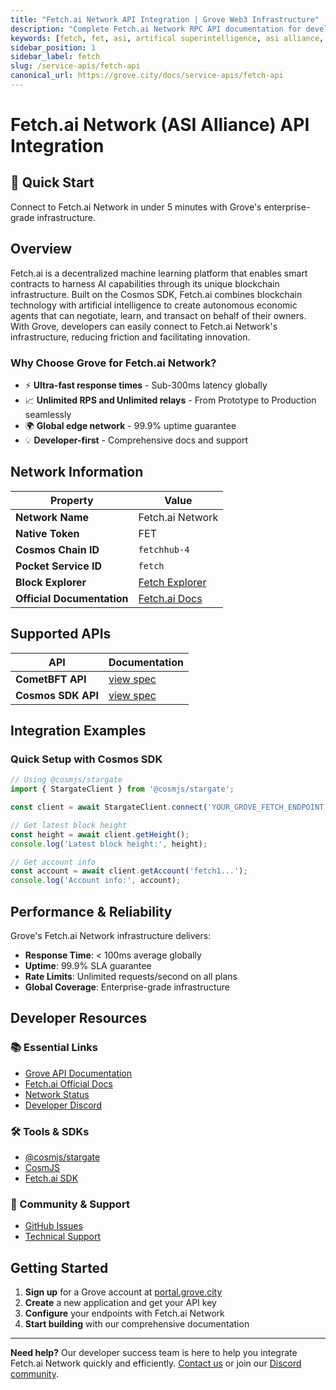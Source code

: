 ```yaml
---
title: "Fetch.ai Network API Integration | Grove Web3 Infrastructure"
description: "Complete Fetch.ai Network RPC API documentation for developers. Fast, reliable Fetch.ai Network blockchain access with Grove's enterprise infrastructure. Get started in minutes."
keywords: [fetch, fet, asi, artifical superintelligence, asi alliance, rpc, api, blockchain, web3, grove, infrastructure, developers, integration, cosmos, ai]
sidebar_position: 1
sidebar_label: fetch
slug: /service-apis/fetch-api
canonical_url: https://grove.city/docs/service-apis/fetch-api
---
```


# Fetch.ai Network (ASI Alliance) API Integration

<div style={{background: "linear-gradient(135deg, #4c51bf 0%, #805ad5 100%)", color: "white", padding: "1.5rem", borderRadius: "8px", margin: "1rem 0"}}>
  <h2 style={{color: "white", marginTop: 0}}>🚀 Quick Start</h2>
  <p style={{marginBottom: 0, fontSize: "1.1rem"}}>Connect to Fetch.ai Network in under 5 minutes with Grove's enterprise-grade infrastructure.</p>
</div>

## Overview

Fetch.ai is a decentralized machine learning platform that enables smart contracts to harness AI capabilities through its unique blockchain infrastructure. Built on the Cosmos SDK, Fetch.ai combines blockchain technology with artificial intelligence to create autonomous economic agents that can negotiate, learn, and transact on behalf of their owners. With Grove, developers can easily connect to Fetch.ai Network's infrastructure, reducing friction and facilitating innovation.

### Why Choose Grove for Fetch.ai Network?

- ⚡ **Ultra-fast response times** - Sub-300ms latency globally
- 📈 **Unlimited RPS and Unlimited relays** - From Prototype to Production seamlessly
- 🌍 **Global edge network** - 99.9% uptime guarantee
- 💡 **Developer-first** - Comprehensive docs and support

## Network Information

| Property | Value |
|----------|-------|
| **Network Name** | Fetch.ai Network |
| **Native Token** | FET |
| **Cosmos Chain ID** | `fetchhub-4` |
| **Pocket Service ID** | `fetch` |
| **Block Explorer** | [Fetch Explorer](https://www.mintscan.io/fetchai) |
| **Official Documentation** | [Fetch.ai Docs](https://docs.fetch.ai/) |

## Supported APIs

| API | Documentation |
| --- | ------------- |
| **CometBFT API** | [view spec](../grove-api/api-definition/definition#cosmos--cometbft) |
| **Cosmos SDK API** | [view spec](../grove-api/api-definition/definition#cosmos--cometbft) |

## Integration Examples

### Quick Setup with Cosmos SDK

```javascript
// Using @cosmjs/stargate
import { StargateClient } from '@cosmjs/stargate';

const client = await StargateClient.connect('YOUR_GROVE_FETCH_ENDPOINT');

// Get latest block height
const height = await client.getHeight();
console.log('Latest block height:', height);

// Get account info
const account = await client.getAccount('fetch1...');
console.log('Account info:', account);
```

## Performance & Reliability

Grove's Fetch.ai Network infrastructure delivers:

- **Response Time**: < 100ms average globally
- **Uptime**: 99.9% SLA guarantee  
- **Rate Limits**: Unlimited requests/second on all plans
- **Global Coverage**: Enterprise-grade infrastructure

## Developer Resources

### 📚 Essential Links
- [Grove API Documentation](../grove-api/overview/grove-api)
- [Fetch.ai Official Docs](https://docs.fetch.ai/)
- [Network Status](https://status.grove.city)
- [Developer Discord](https://discord.gg/build-with-grove)

### 🛠️ Tools & SDKs
- [@cosmjs/stargate](https://www.npmjs.com/package/@cosmjs/stargate)
- [CosmJS](https://github.com/cosmos/cosmjs)
- [Fetch.ai SDK](https://docs.fetch.ai/)

### 💬 Community & Support
- [GitHub Issues](https://github.com/buildwithgrove/path)  
- [Technical Support](https://discord.com/channels/824324475256438814/1150805396085293106)

## Getting Started

1. **Sign up** for a Grove account at [portal.grove.city](https://portal.grove.city)
2. **Create** a new application and get your API key
3. **Configure** your endpoints with Fetch.ai Network
4. **Start building** with our comprehensive documentation

---

<div style={{background: "#f8f9fa", padding: "1rem", borderLeft: "4px solid #007bff", margin: "1rem 0"}}>
  <strong>Need help?</strong> Our developer success team is here to help you integrate Fetch.ai Network quickly and efficiently. <a href="mailto:portal@grove.city">Contact us</a> or join our <a href="https://discord.gg/build-with-grove">Discord community</a>.
</div>
